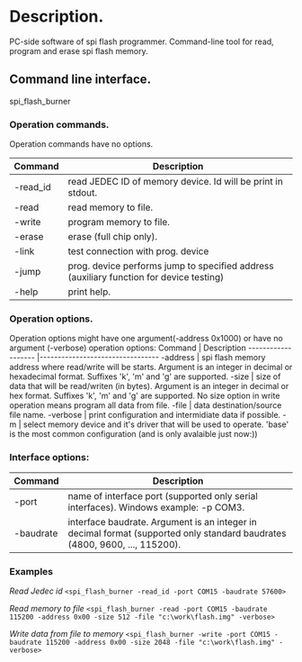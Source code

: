 # Description.
PC-side software of spi flash programmer.
Command-line tool for read, program and erase spi flash memory.

## Command line interface.
spi_flash_burner <operation> <operation options> <interface options> 

### Operation commands.
Operation commands have no options.

Command				|	Description
------------------- |---------------------------------
-read_id			| 	read JEDEC ID of memory device. Id will be print in stdout.
-read				|	read memory to file.
-write				|	program memory to file.
-erase				|	erase (full chip only).
-link				|	test connection with prog. device
-jump				|	prog. device performs jump to specified address (auxiliary function for device testing)
-help				|	print help.

### Operation options.
Operation options might have one argument(-address 0x1000) or have no argument (-verbose)
operation options:
Command				|	Description
------------------- |---------------------------------
-address			|	spi flash memory address where read/write will be starts. Argument is an integer in decimal or hexadecimal format. Suffixes 'k', 'm' and 'g' are supported.
-size				|	size of data that will be read/writen (in bytes). Argument is an integer in decimal or hex format. Suffixes 'k', 'm' and 'g' are supported. No size option in write operation means program all data from file.
-file 				|	data destination/source file name.
-verbose			|	print configuration and intermidiate data if possible.
-m				|	select memory device and it's driver that will be used to operate. 'base' is the most common configuration (and is only avalaible just now:))

### Interface options:
Command				|	Description
------------------- |---------------------------------
-port				|	name of interface port (supported only serial interfaces). Windows example: -p COM3.
-baudrate			|	interface baudrate. Argument is an integer in decimal format (supported only standard baudrates (4800, 9600, ..., 115200). 


### Examples
*Read Jedec id*
`<spi_flash_burner -read_id -port COM15 -baudrate 57600>`

*Read memory to file*
`<spi_flash_burner -read -port COM15 -baudrate 115200 -address 0x00 -size 512 -file "c:\work\flash.img" -verbose>`

*Write data from file to memory*
`<spi_flash_burner -write -port COM15 -baudrate 115200 -address 0x00 -size 2048 -file "c:\work\flash.img" -verbose>`

